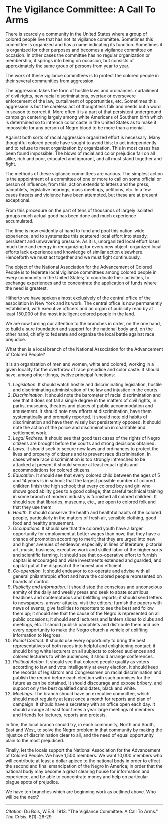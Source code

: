 # The Vigilance Committee: A Call To Arms

There is scarcely a community in the United States where a group of colored people live that has not its vigilance committee. Sometimes this committee is organized and has a name indicating its function. Sometimes it is organized for other purposes and becomes a vigilance committee on occasion. In other cases the committee has no regular organization or membership; it springs into being on occasion, but consists of approximately the same group of persons from year to year.

The work of these vigilance committees is to protect the colored people in their several communities from aggression.

The aggression takes the form of hostile laws and ordinances. curtailment of civil rights, new racial discriminations, overtax or oversevere enforcement of the law, curtailment of opportunities, etc. Sometimes this aggression is but the careless act of thoughtless folk and needs but a word in season to correct it. More often it is a part of that persistent underground campaign centering largely among white Americans of Southern birth which is determined so to intrench color caste in the United States as to make it impossible for any person of Negro blood to be more than a menial.

Against both sorts of racial aggression organized effort is necessary. Many thoughtful colored people have sought to avoid this; to act independently and to refuse to meet organization by organization. This in most cases has been found impossible. The blows of racial and color prejudice fall on all alike, rich and poor, educated and ignorant, and all must stand together and fight.

The methods of these vigilance committees are various. The simplest action is the appointment of a committee of one or more to call on some official or person of influence; from this, action extends to letters and the press, pamphlets, legislative hearings, mass meetings, petitions, etc. In a few cases threats and violence have been attempted, but these are at present exceptional.

From this procedure on the part of tens of thousands of largely isolated groups much actual good has been done and much experience accumulated.

The time is now evidently at hand to fund and pool this nation-wide experience, and to systematize this scattered local effort into steady, persistent and unwavering pressure. As it is, unorganized local effort loses much time and energy in reorganizing for every new object: organized local efforts lack experience and knowledge of similar action elsewhere. Henceforth we must act together and we must fight continuously.

The object of the National Association for the Advancement of Colored People is to federate local vigilance committees among colored people in every community in the United States; to coordinate their activities, to exchange experiences and to concentrate the application of funds where the need is greatest.

Hitherto we have spoken almost exclusively of the central office of the association in New York and its work. The central office is now permanently established, with executive officers and an organ of publicity read by at least 150,000 of the most intelligent colored people in the land.

We are now turning our attention to the branches in order, on the one hand, to build a sure foundation and support for the national body and, on the other hand, chiefly to federate and organize the local battle against race prejudice.

What then is a local branch of the National Association for the Advancement of Colored People?

It is an organization of men and women, white and colored, working in a given locality for the overthrow of race prejudice and color caste. It should have, among other things, twelve principal functions:

1. *Legislation.* It should watch hostile and discriminating legislation, hostile and discriminating administration of the law and injustice in the courts.
2. *Discrimination.* It should note the barometer of racial discrimination and see that it does not fall a single degree in the matters of civil rights, in parks, museums, theatres and places of public accommodation and amusement. It should note new efforts at discrimination, have them systematically and promptly reported. It should note old habits of discrimination and have them wisely but persistently opposed. It should note the action of the police and discrimination in charitable and settlement work.
3. *Legal Redress.* It should see that good test cases of the rights of Negro citizens are brought before the courts and strong decisions obtained.
4. *Laws.* It should seek to secure new laws and ordinances to protect the lives and property of citizens and to prevent race discrimination. In cases where race discrimination is too strongly intrenched to be attacked at present it should secure at least equal rights and accommodations for colored citizens.
5. *Education.* It should see that every colored child between the ages of 5 and 14 years is in school; that the largest possible number of colored children finish the high school; that every colored boy and girl who shows good ability goes to a good college; that careful technical training in some branch of modern industry is furnished all colored children.
    It should see that libraries, museums, ete., are open to colored folk and that they use them.
6. *Health.* It should conserve the health and healthful habits of the colored people, particularly in the matters of fresh air, sensible clothing, good food and healthy amusement.
7. *Occupations.* It should see that the colored youth have a larger opportunity for employment at better wages than now; that they have a chance of promotion according to merit; that they are urged into new and higher avenues of endeavor, especially in lines of literature, pictorial art, music, business, executive work and skilled labor of the higher sorts and scientific farming.
  It should see that co-operative effort to furnish capital is encouraged and wise investments extended and guarded, and capital put at the disposal of the honest and efficient.
8. *Co-operation.* It should endeavor to co-operate and advise with all general philanthropic effort and have the colored people represented on boards of control.
9. *Publicity and Information.* It should stop the conscious and unconscious enmity of the daily and weekly press and seek to abate scurrilous headlines and contemptuous and belittling reports; it should send letters to newspapers. answer attacks, visit the editors; furnish the papers with news of events; give facilities to reporters to see the best and follow them up; it should see that the cause of the Negro is represented on all public occasions; it should send lecturers and lantern slides to clubs and meetings, etc.
   It should publish pamphlets and distribute them and use every opportunity to make the Negro church a vehicle of uplifting information to Negroes.
10. *Racial Contact.* It should use every opportunity to bring the best representatives of both races into helpful and enlightening contact; it should bring white lecturers on all subjects to colored audiences and colored lecturers to white audiences; it should arrange conferences.
11. *Political Action.* It should see that colored people qualify as voters according to law and vote intelligently at every election. It should keep the records of legislators and Congressmen on racial discrimination and publish the record before each election with such promises for the future as can be obtained. It should discourage and expose bribery, and support only the best qualified candidates, black and white.
12. *Meetings.* The branch should have an executive committee, which should meet regularly at least once a month for reports and plan of campaign. It should have a secretary with an office open each day. It should arrange at least four times a year large meetings of members and friends for lectures, reports and protests.

In fine, the local branch should try, in each community, North and South, East and West, to solve the Negro problem in that community by making the injustice of discrimination clear to all, and the need of equal opportunity plain to the most prejudiced.

Finally, let the locals support the National Association for the Advancement of Colored People. We have 1,500 members. We want 10,000 members who will contribute at least a dollar apiece to the national body in order to effect the second and final emancipation of the Negro in America; in order that the national body may become a great clearing house for information and experience, and be able to concentrate money and help on particular plague spots of prejudice.

We have ten branches which are beginning work as outlined above. Who will be the next?


______________
*Citation:* Du Bois, W.E.B. 1913. "The Vigilance Committee: A Call To Arms." *The Crisis*. 6(1): 26-29.

